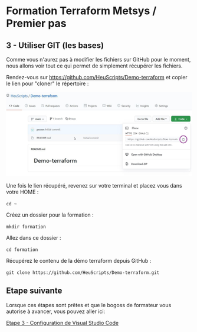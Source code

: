 # Formation Terraform Metsys / Premier pas

  

## 3 - Utiliser GIT (les bases)

Comme vous n'aurez pas à modifier les fichiers sur GitHub pour le moment, nous allons voir tout ce qui permet de simplement récupérer les fichiers.

Rendez-vous sur https://github.com/HeuScripts/Demo-terraform et copier le lien pour "cloner" le répertoire :

<img src="https://github.com/HeuScripts/Formation/blob/main/Premier-pas/Git/git1.jpg" alt="Git clone from GitHub" />

Une fois le lien récupéré, revenez sur votre terminal et placez vous dans votre HOME :

`cd ~`

Créez un dossier pour la formation :

`mkdir formation`

Allez dans ce dossier :

`cd formation`

Récupérez le contenu de la démo terraform depuis GitHub :

`git clone https://github.com/HeuScripts/Demo-terraform.git`


## Etape suivante
Lorsque ces étapes sont prêtes et que le bogoss de formateur vous autorise à avancer, vous pouvez aller ici:

[Etape 3 - Configuration de Visual Studio Code](https://github.com/HeuScripts/Formation/tree/main/Installation/Etape-3)